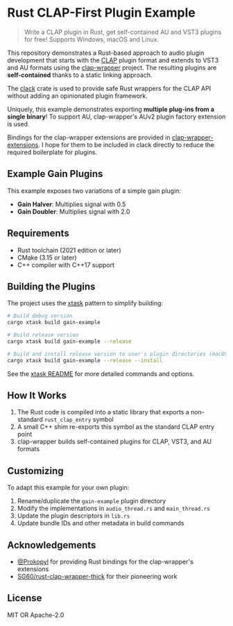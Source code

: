 # Rust CLAP-First Plugin Example

> Write a CLAP plugin in Rust, get self-contained AU and VST3 plugins for free!
> Supports Windows, macOS and Linux.

This repository demonstrates a Rust-based approach to audio plugin development that starts with
the [CLAP](https://cleveraudio.org/) plugin format and extends to VST3 and AU formats using
the [clap-wrapper](https://github.com/free-audio/clap-wrapper/) project.
The resulting plugins are **self-contained** thanks to a static linking approach.

The [clack](https://github.com/prokopyl/clack) crate is used to provide safe Rust wrappers
for the CLAP API without adding an opinionated plugin framework.

Uniquely, this example demonstrates exporting **multiple plug-ins from a single binary**!
To support AU, clap-wrapper's AUv2 plugin factory extension is used.

Bindings for the clap-wrapper extensions are provided in [clap-wrapper-extensions](./clap-wrapper-extensions).
I hope for them to be included in clack directly to reduce the required boilerplate for plugins.

## Example Gain Plugins

This example exposes two variations of a simple gain plugin:

- **Gain Halver**: Multiplies signal with 0.5
- **Gain Doubler**: Multiplies signal with 2.0

## Requirements

- Rust toolchain (2021 edition or later)
- CMake (3.15 or later)
- C++ compiler with C++17 support

## Building the Plugins

The project uses the [xtask](https://github.com/matklad/cargo-xtask) pattern to simplify building:

```bash
# Build debug version
cargo xtask build gain-example

# Build release version
cargo xtask build gain-example --release

# Build and install release version to user's plugin directories (macOS/Linux only)
cargo xtask build gain-example --release --install
```

See the [xtask README](./xtask/README.md) for more detailed commands and options.

## How It Works

1. The Rust code is compiled into a static library that exports a non-standard `rust_clap_entry` symbol
2. A small C++ shim re-exports this symbol as the standard CLAP entry point
3. clap-wrapper builds self-contained plugins for CLAP, VST3, and AU formats

## Customizing

To adapt this example for your own plugin:

1. Rename/duplicate the `gain-example` plugin directory
2. Modify the implementations in `audio_thread.rs` and `main_thread.rs`
3. Update the plugin descriptors in `lib.rs`
4. Update bundle IDs and other metadata in build commands

## Acknowledgements

- [@Prokopyl](https://github.com/prokopyl) for providing Rust bindings for the clap-wrapper's extensions
- [SG60/rust-clap-wrapper-thick](https://github.com/SG60/rust-clap-wrapper-thick) for their pioneering work

## License

MIT OR Apache-2.0
